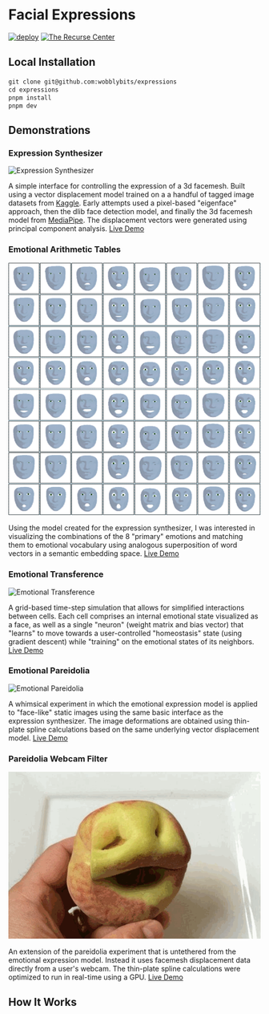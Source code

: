 # Facial Expressions

[![deploy](https://github.com/wobblybits/pareidolia/actions/workflows/deploy.yml/badge.svg)](https://github.com/wobblybits/pareidolia/actions/workflows/deploy.yml) [![The Recurse Center](https://img.shields.io/badge/created%20at-recurse%20center-white)](https://www.recurse.com/)

## Local Installation

```
git clone git@github.com:wobblybits/expressions
cd expressions
pnpm install
pnpm dev
```

## Demonstrations

### Expression Synthesizer

![Expression Synthesizer](./public/preview/synth.gif)

A simple interface for controlling the expression of a 3d facemesh. Built using a vector displacement model trained on a a handful of tagged image datasets from [Kaggle](https://www.kaggle.com/). Early attempts used a pixel-based "eigenface" approach, then the dlib face detection model, and finally the 3d facemesh model from [MediaPipe](https://github.com/google/mediapipe). The displacement vectors were generated using principal component analysis. [Live Demo](https://wobblybits.github.io/expressions/synth)

### Emotional Arithmetic Tables

![Emotional Arithmetic Tables](./public/preview/table.png)

Using the model created for the expression synthesizer, I was interested in visualizing the combinations of the 8 "primary" emotions and matching them to emotional vocabulary using analogous superposition of word vectors in a semantic embedding space. [Live Demo](https://wobblybits.github.io/expressions/arithmetic)

### Emotional Transference

![Emotional Transference](./public/preview/transference.gif)

A grid-based time-step simulation that allows for simplified interactions between cells. Each cell comprises an internal emotional state visualized as a face, as well as a single "neuron" (weight matrix and bias vector) that "learns" to move towards a user-controlled "homeostasis" state (using gradient descent) while "training" on the emotional states of its neighbors. [Live Demo](https://wobblybits.github.io/expressions/transference)

### Emotional Pareidolia

![Emotional Pareidolia](./public/preview/tree.gif)

A whimsical experiment in which the emotional expression model is applied to "face-like" static images using the same basic interface as the expression synthesizer. The image deformations are obtained using thin-plate spline calculations based on the same underlying vector displacement model. [Live Demo](https://wobblybits.github.io/expressions/pareidolia)

### Pareidolia Webcam Filter

![Pareidolia Webcam Filter](./public/preview/peach.gif)

An extension of the pareidolia experiment that is untethered from the emotional expression model. Instead it uses facemesh displacement data directly from a user's webcam. The thin-plate spline calculations were optimized to run in real-time using a GPU. [Live Demo](https://wobblybits.github.io/expressions/camera)

## How It Works
